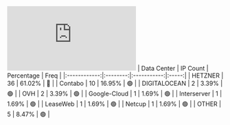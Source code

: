 ![Diagramm](https://github.com/obajay/StateSync-snapshots/blob/main/Projects/OKP4/1/README.md)
| Data Center | IP Count | Percentage | Freq |
|:------------:|:--------:|:-----------:|:-----:|
| HETZNER | 36 | 61.02% | 🔴 |
| Contabo | 10 | 16.95% | 🟢 |
| DIGITALOCEAN | 2 | 3.39% | 🟢 |
| OVH | 2 | 3.39% | 🟢 |
| Google-Cloud | 1 | 1.69% | 🟢 |
| Interserver | 1 | 1.69% | 🟢 |
| LeaseWeb | 1 | 1.69% | 🟢 |
| Netcup | 1 | 1.69% | 🟢 |
| OTHER | 5 | 8.47% | 🟢 |